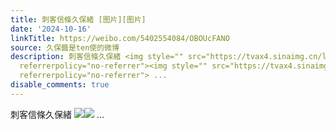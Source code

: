 ```yaml
---
title: 刺客信條久保緒 [图片][图片]
date: '2024-10-16'
linkTitle: https://weibo.com/5402554084/OBOUcFANO
source: 久保醬是ten使的微博
description: 刺客信條久保緒 <img style="" src="https://tvax4.sinaimg.cn/large/005TCz76gy1huobbyr7vnj30u01hcgny.jpg"
  referrerpolicy="no-referrer"><img style="" src="https://tvax4.sinaimg.cn/large/005TCz76gy1huobbz7jcsj30hq0npgmv.jpg"
  referrerpolicy="no-referrer"> ...
disable_comments: true
---
```

刺客信條久保緒 <img style="" src="https://tvax4.sinaimg.cn/large/005TCz76gy1huobbyr7vnj30u01hcgny.jpg" referrerpolicy="no-referrer"><img style="" src="https://tvax4.sinaimg.cn/large/005TCz76gy1huobbz7jcsj30hq0npgmv.jpg" referrerpolicy="no-referrer"> ...